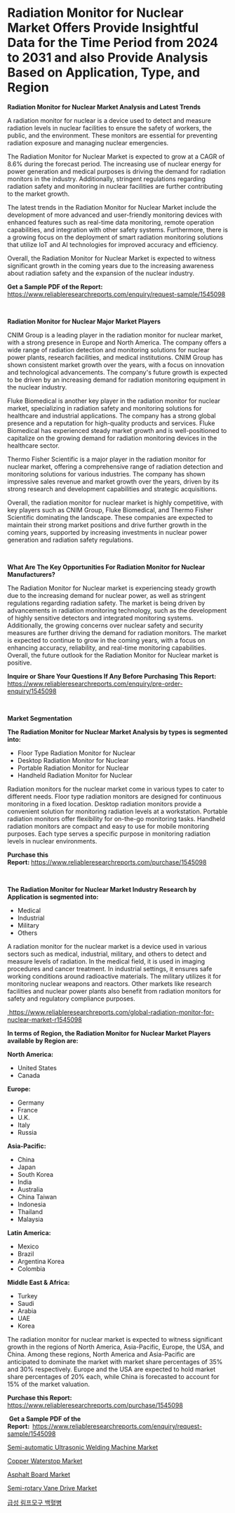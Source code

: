 <p><h1>Radiation Monitor for Nuclear Market Offers Provide Insightful Data for the Time Period from 2024 to 2031 and also Provide Analysis Based on Application, Type, and Region</h1></p><p><strong>Radiation Monitor for Nuclear Market Analysis and Latest Trends</strong></p>
<p><p>A radiation monitor for nuclear is a device used to detect and measure radiation levels in nuclear facilities to ensure the safety of workers, the public, and the environment. These monitors are essential for preventing radiation exposure and managing nuclear emergencies.</p><p>The Radiation Monitor for Nuclear Market is expected to grow at a CAGR of 8.6% during the forecast period. The increasing use of nuclear energy for power generation and medical purposes is driving the demand for radiation monitors in the industry. Additionally, stringent regulations regarding radiation safety and monitoring in nuclear facilities are further contributing to the market growth.</p><p>The latest trends in the Radiation Monitor for Nuclear Market include the development of more advanced and user-friendly monitoring devices with enhanced features such as real-time data monitoring, remote operation capabilities, and integration with other safety systems. Furthermore, there is a growing focus on the deployment of smart radiation monitoring solutions that utilize IoT and AI technologies for improved accuracy and efficiency.</p><p>Overall, the Radiation Monitor for Nuclear Market is expected to witness significant growth in the coming years due to the increasing awareness about radiation safety and the expansion of the nuclear industry.</p></p>
<p><strong>Get a Sample PDF of the Report:&nbsp;</strong> <a href="https://www.reliableresearchreports.com/enquiry/request-sample/1545098">https://www.reliableresearchreports.com/enquiry/request-sample/1545098</a></p>
<p>&nbsp;</p>
<p><strong>Radiation Monitor for Nuclear Major Market Players</strong></p>
<p><p>CNIM Group is a leading player in the radiation monitor for nuclear market, with a strong presence in Europe and North America. The company offers a wide range of radiation detection and monitoring solutions for nuclear power plants, research facilities, and medical institutions. CNIM Group has shown consistent market growth over the years, with a focus on innovation and technological advancements. The company's future growth is expected to be driven by an increasing demand for radiation monitoring equipment in the nuclear industry.</p><p>Fluke Biomedical is another key player in the radiation monitor for nuclear market, specializing in radiation safety and monitoring solutions for healthcare and industrial applications. The company has a strong global presence and a reputation for high-quality products and services. Fluke Biomedical has experienced steady market growth and is well-positioned to capitalize on the growing demand for radiation monitoring devices in the healthcare sector.</p><p>Thermo Fisher Scientific is a major player in the radiation monitor for nuclear market, offering a comprehensive range of radiation detection and monitoring solutions for various industries. The company has shown impressive sales revenue and market growth over the years, driven by its strong research and development capabilities and strategic acquisitions.</p><p>Overall, the radiation monitor for nuclear market is highly competitive, with key players such as CNIM Group, Fluke Biomedical, and Thermo Fisher Scientific dominating the landscape. These companies are expected to maintain their strong market positions and drive further growth in the coming years, supported by increasing investments in nuclear power generation and radiation safety regulations.</p></p>
<p>&nbsp;</p>
<p><strong>What Are The Key Opportunities For Radiation Monitor for Nuclear Manufacturers?</strong></p>
<p><p>The Radiation Monitor for Nuclear market is experiencing steady growth due to the increasing demand for nuclear power, as well as stringent regulations regarding radiation safety. The market is being driven by advancements in radiation monitoring technology, such as the development of highly sensitive detectors and integrated monitoring systems. Additionally, the growing concerns over nuclear safety and security measures are further driving the demand for radiation monitors. The market is expected to continue to grow in the coming years, with a focus on enhancing accuracy, reliability, and real-time monitoring capabilities. Overall, the future outlook for the Radiation Monitor for Nuclear market is positive.</p></p>
<p><strong>Inquire or Share Your Questions If Any Before Purchasing This Report:</strong> <a href="https://www.reliableresearchreports.com/enquiry/pre-order-enquiry/1545098">https://www.reliableresearchreports.com/enquiry/pre-order-enquiry/1545098</a></p>
<p>&nbsp;</p>
<p><strong>Market Segmentation</strong></p>
<p><strong>The Radiation Monitor for Nuclear Market Analysis by types is segmented into:</strong></p>
<p><ul><li>Floor Type Radiation Monitor for Nuclear</li><li>Desktop Radiation Monitor for Nuclear</li><li>Portable Radiation Monitor for Nuclear</li><li>Handheld Radiation Monitor for Nuclear</li></ul></p>
<p><p>Radiation monitors for the nuclear market come in various types to cater to different needs. Floor type radiation monitors are designed for continuous monitoring in a fixed location. Desktop radiation monitors provide a convenient solution for monitoring radiation levels at a workstation. Portable radiation monitors offer flexibility for on-the-go monitoring tasks. Handheld radiation monitors are compact and easy to use for mobile monitoring purposes. Each type serves a specific purpose in monitoring radiation levels in nuclear environments.</p></p>
<p><strong>Purchase this Report:&nbsp;</strong><a href="https://www.reliableresearchreports.com/purchase/1545098">https://www.reliableresearchreports.com/purchase/1545098</a></p>
<p>&nbsp;</p>
<p><strong>The Radiation Monitor for Nuclear Market Industry Research by Application is segmented into:</strong></p>
<p><ul><li>Medical</li><li>Industrial</li><li>Military</li><li>Others</li></ul></p>
<p><p>A radiation monitor for the nuclear market is a device used in various sectors such as medical, industrial, military, and others to detect and measure levels of radiation. In the medical field, it is used in imaging procedures and cancer treatment. In industrial settings, it ensures safe working conditions around radioactive materials. The military utilizes it for monitoring nuclear weapons and reactors. Other markets like research facilities and nuclear power plants also benefit from radiation monitors for safety and regulatory compliance purposes.</p></p>
<p><a href="https://www.reliableresearchreports.com/global-radiation-monitor-for-nuclear-market-r1545098">&nbsp;https://www.reliableresearchreports.com/global-radiation-monitor-for-nuclear-market-r1545098</a></p>
<p><strong>In terms of Region, the Radiation Monitor for Nuclear Market Players available by Region are:</strong></p>
<p>
    <p> <strong> North America: </strong>
        <ul>
            <li>United States</li>
            <li>Canada</li>
        </ul>
        </p> 
    <p> <strong> Europe: </strong>
        <ul>
            <li>Germany</li>
            <li>France</li>
            <li>U.K.</li>
            <li>Italy</li>
            <li>Russia</li>
        </ul>
        </p> 
    <p> <strong> Asia-Pacific: </strong>
        <ul>
            <li>China</li>
            <li>Japan</li>
            <li>South Korea</li>
            <li>India</li>
            <li>Australia</li>
            <li>China Taiwan</li>
            <li>Indonesia</li>
            <li>Thailand</li>
            <li>Malaysia</li>
        </ul>
        </p> 
    <p> <strong> Latin America: </strong>
        <ul>
            <li>Mexico</li>
            <li>Brazil</li>
            <li>Argentina Korea</li>
            <li>Colombia</li>
        </ul>
        </p> 
    <p> <strong> Middle East & Africa: </strong>
        <ul>
            <li>Turkey</li>
            <li>Saudi</li>
            <li>Arabia</li>
            <li>UAE</li>
            <li>Korea</li>
        </ul>
    </p>
    </p>
<p><p>The radiation monitor for nuclear market is expected to witness significant growth in the regions of North America, Asia-Pacific, Europe, the USA, and China. Among these regions, North America and Asia-Pacific are anticipated to dominate the market with market share percentages of 35% and 30% respectively. Europe and the USA are expected to hold market share percentages of 20% each, while China is forecasted to account for 15% of the market valuation.</p></p>
<p><strong>Purchase this Report: </strong><a href="https://www.reliableresearchreports.com/purchase/1545098">https://www.reliableresearchreports.com/purchase/1545098</a></p>
<p>&nbsp;<strong>Get a Sample PDF of the Report:&nbsp;&nbsp;</strong><a href="https://www.reliableresearchreports.com/enquiry/request-sample/1545098">https://www.reliableresearchreports.com/enquiry/request-sample/1545098</a></p>
<p><strong></strong></p>
<p><p><a href="https://github.com/julyju69/Market-Research-Report-List-3/blob/main/semi-automatic-ultrasonic-welding-machine-market.md">Semi-automatic Ultrasonic Welding Machine Market</a></p><p><a href="https://issuu.com/reportprime-2/docs/copper-waterstop-market-size-2030.pptx">Copper Waterstop Market</a></p><p><a href="https://issuu.com/reportprime-2/docs/asphalt-board-market-size-2030.pptx">Asphalt Board Market</a></p><p><a href="https://github.com/nathandecarvalho/Market-Research-Report-List-3/blob/main/semi-rotary-vane-drive-market.md">Semi-rotary Vane Drive Market</a></p><p><a href="https://github.com/sougarounis/Market-Research-Report-List-3/blob/main/484301236604.md">급성 림프모구 백혈병</a></p></p>